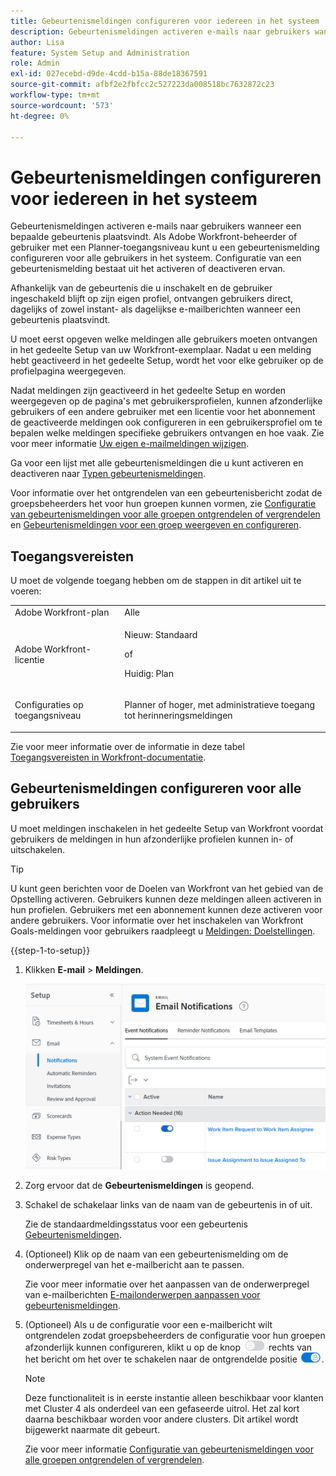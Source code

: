 ```yaml
---
title: Gebeurtenismeldingen configureren voor iedereen in het systeem
description: Gebeurtenismeldingen activeren e-mails naar gebruikers wanneer een bepaalde gebeurtenis plaatsvindt. Als Adobe Workfront-beheerder of gebruiker met een Planner-toegangsniveau kunt u een gebeurtenismelding configureren voor alle gebruikers in het systeem. Configuratie van een gebeurtenismelding bestaat uit het activeren of deactiveren ervan.
author: Lisa
feature: System Setup and Administration
role: Admin
exl-id: 027ecebd-d9de-4cdd-b15a-88de18367591
source-git-commit: afbf2e2fbfcc2c527223da008518bc7632872c23
workflow-type: tm+mt
source-wordcount: '573'
ht-degree: 0%

---
```


# Gebeurtenismeldingen configureren voor iedereen in het systeem

<!-- Audited: 1/2024 -->

<!--DON'T DELETE, DRAFT OR HIDE THIS ARTICLE. IT IS LINKED TO THE PRODUCT, THROUGH THE CONTEXT SENSITIVE HELP LINKS-->

Gebeurtenismeldingen activeren e-mails naar gebruikers wanneer een bepaalde gebeurtenis plaatsvindt. Als Adobe Workfront-beheerder of gebruiker met een Planner-toegangsniveau kunt u een gebeurtenismelding configureren voor alle gebruikers in het systeem. Configuratie van een gebeurtenismelding bestaat uit het activeren of deactiveren ervan.

<!--Alina annotation on the word "all" in 2nd sentence: abive, drafted and remains QS only-->

Afhankelijk van de gebeurtenis die u inschakelt en de gebruiker ingeschakeld blijft op zijn eigen profiel, ontvangen gebruikers direct, dagelijks of zowel instant- als dagelijkse e-mailberichten wanneer een gebeurtenis plaatsvindt.

U moet eerst opgeven welke meldingen alle gebruikers moeten ontvangen in het gedeelte Setup van uw Workfront-exemplaar. Nadat u een melding hebt geactiveerd in het gedeelte Setup, wordt het voor elke gebruiker op de profielpagina weergegeven.

Nadat meldingen zijn geactiveerd in het gedeelte Setup en worden weergegeven op de pagina&#39;s met gebruikersprofielen, kunnen afzonderlijke gebruikers of een andere gebruiker met een licentie voor het abonnement de geactiveerde meldingen ook configureren in een gebruikersprofiel om te bepalen welke meldingen specifieke gebruikers ontvangen en hoe vaak. Zie voor meer informatie [Uw eigen e-mailmeldingen wijzigen](../../../workfront-basics/using-notifications/activate-or-deactivate-your-own-event-notifications.md).

Ga voor een lijst met alle gebeurtenismeldingen die u kunt activeren en deactiveren naar [Typen gebeurtenismeldingen](../../../administration-and-setup/manage-workfront/emails/event-notifications-available-in-wf.md).

Voor informatie over het ontgrendelen van een gebeurtenisbericht zodat de groepsbeheerders het voor hun groepen kunnen vormen, zie [Configuratie van gebeurtenismeldingen voor alle groepen ontgrendelen of vergrendelen](../../../administration-and-setup/manage-workfront/emails/unlock-configuration-of-event-notifications-for-groups.md) en [Gebeurtenismeldingen voor een groep weergeven en configureren](../../../administration-and-setup/manage-groups/create-and-manage-groups/view-and-configure-event-notifications-group.md).

## Toegangsvereisten

U moet de volgende toegang hebben om de stappen in dit artikel uit te voeren:

<table style="table-layout:auto"> 
 <col> 
 <col> 
 <tbody> 
  <tr> 
   <td role="rowheader">Adobe Workfront-plan</td> 
   <td>Alle</td> 
  </tr> 
  <tr> 
   <td role="rowheader">Adobe Workfront-licentie</td> 
   <td> <p>Nieuw: Standaard</p>
 <p>of</p> 
<p>Huidig: Plan</p> 
</td> 
  </tr> 
  <tr> 
   <td role="rowheader">Configuraties op toegangsniveau</td> 
   <td> <p>Planner of hoger, met administratieve toegang tot herinneringsmeldingen</p> </td> 
  </tr> 
 </tbody> 
</table>

Zie voor meer informatie over de informatie in deze tabel [Toegangsvereisten in Workfront-documentatie](/help/quicksilver/administration-and-setup/add-users/access-levels-and-object-permissions/access-level-requirements-in-documentation.md).

## Gebeurtenismeldingen configureren voor alle gebruikers

U moet meldingen inschakelen in het gedeelte Setup van Workfront voordat gebruikers de meldingen in hun afzonderlijke profielen kunnen in- of uitschakelen.

>[!TIP]
>
>U kunt geen berichten voor de Doelen van Workfront van het gebied van de Opstelling activeren. Gebruikers kunnen deze meldingen alleen activeren in hun profielen. Gebruikers met een abonnement kunnen deze activeren voor andere gebruikers. Voor informatie over het inschakelen van Workfront Goals-meldingen voor gebruikers raadpleegt u [Meldingen: Doelstellingen](../../../workfront-basics/using-notifications/notifications-goals.md).

{{step-1-to-setup}}

1. Klikken **E-mail** > **Meldingen**.

   ![](assets/notifications-area-under-setup-emails.png)


1. Zorg ervoor dat de **Gebeurtenismeldingen** is geopend.
1. Schakel de schakelaar links van de naam van de gebeurtenis in of uit.

   Zie de standaardmeldingsstatus voor een gebeurtenis [Gebeurtenismeldingen](../../../workfront-basics/using-notifications/event-notifications.md).

1. (Optioneel) Klik op de naam van een gebeurtenismelding om de onderwerpregel van het e-mailbericht aan te passen.

   Zie voor meer informatie over het aanpassen van de onderwerpregel van e-mailberichten [E-mailonderwerpen aanpassen voor gebeurtenismeldingen](../../../administration-and-setup/manage-workfront/emails/custom-email-subjects-event-notification.md).

1. (Optioneel) Als u de configuratie voor een e-mailbericht wilt ontgrendelen zodat groepsbeheerders de configuratie voor hun groepen afzonderlijk kunnen configureren, klikt u op de knop ![](assets/lock-toggle-button.png) rechts van het bericht om het over te schakelen naar de ontgrendelde positie ![](assets/unlock-toggle-button.png).

   >[!NOTE]
   >
   >Deze functionaliteit is in eerste instantie alleen beschikbaar voor klanten met Cluster 4 als onderdeel van een gefaseerde uitrol. Het zal kort daarna beschikbaar worden voor andere clusters. Dit artikel wordt bijgewerkt naarmate dit gebeurt.

   Zie voor meer informatie [Configuratie van gebeurtenismeldingen voor alle groepen ontgrendelen of vergrendelen](../../../administration-and-setup/manage-workfront/emails/unlock-configuration-of-event-notifications-for-groups.md).
